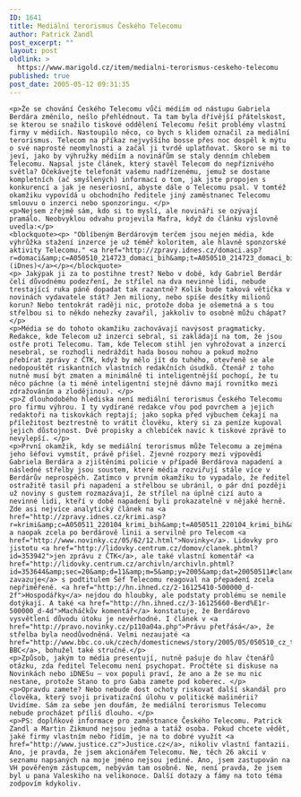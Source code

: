 ```yaml
---
ID: 1641
title: Mediální terorismus Českého Telecomu
author: Patrick Zandl
post_excerpt: ""
layout: post
oldlink: >
  https://www.marigold.cz/item/medialni-terorismus-ceskeho-telecomu
published: true
post_date: 2005-05-12 09:31:35
---
```

	<p>Že se chování Českého Telecomu vůči médiím od nástupu Gabriela Berdára změnilo, nešlo přehlédnout. Ta tam byla dřívější přátelskost, se kterou se snažilo tiskové oddělení Telecomu řešit problémy vlastní firmy v médiích. Nastoupilo něco, co bych s klidem označil za mediální terorismus. Telecom na příkaz nejvyššího bosse přes noc dospěl k mýtu o své naprosté neomylnosti a začal ji tvrdě uplatňovat. Skoro se mi to jeví, jako by výhružky médiím a novinářům se staly denním chlebem Telecomu. Napsal jste článek, který stavěl Telecom do nepříznivého světla? Očekávejte telefonát vašemu nadřízenému, jemuž se dostane kompletních (ač smyšlených) informací o tom, jak jste propojen s konkurencí a jak je neseriosní, abyste dále o Telecomu psal. V tomtéž okamžiku vypovídá u obchodního ředitele jiný zaměstnanec Telecomu smlouvu o inzerci nebo sponzoringu. </p>
	<p>Nejsem zřejmě sám, kdo si to myslí, ale novináři se ozývají pramálo. Neobvyklou odvahu projevila Mafra, když do článku výslovně uvedla:</p>
	<blockquote><p> "Oblíbeným Berdárovým terčem jsou nejen média, kde výhrůžka stažení inzerce je už téměř koloritem, ale hlavně sponzorské aktivity Telecomu." <a href="http://zpravy.idnes.cz/domaci.asp?r=domaci&amp;c=A050510_214723_domaci_bih&amp;t=A050510_214723_domaci_bih&amp;r2=domaci">(iDnes)</a></p></blockquote>
	<p> Jakýpak ji za to postihne trest? Nebo v době, kdy Gabriel Berdár čelí důvodnému podezření, že střílel na dva nevinné lidi, nebude trestající ruka páně dopadat tak razantně? Kolik bude taková větička v novinách vydavatele stát? Jen miliony, nebo spíše desítky milionů korun? Nebo tentokrát raději nic, protože doba je ošemetná a s tou střelbou si to někdo nehezky zavařil, jakkoliv to osobně můžu chápat?</p>
	<p>Média se do tohoto okamžiku zachovávají navýsost pragmaticky. Redakce, kde Telecom už inzerci sebral, si zakládají na tom, že jsou ostře proti Telecomu. Tam, kde Telecom stihl jen vyhrožovat a inzerci nesebral, se rozhodli nedráždit hada bosou nohou a pokud možno přebírat zprávy z ČTK, když by mělo jít do tuhého, otevřeně se ale nedopouštět riskantních vlastních redakčních úsudků. Čtenář z toho nutně musí být zmaten a minimálně ti inteligentnější pochopí, že tu něco páchne (a ti méně inteligentní stejně dávno mají rovnítko mezi zdražováním a zlodějinou). </p>
	<p>Z dlouhodobého hlediska není mediální terorismus Českého Telecomu pro firmu výhrou. I ty vydírané redakce vřou pod povrchem a jejich redaktoři na tiskovkách reptají; jako sopka před výbuchem čekají na příležitost beztrestně to vrátit člověku, který si za peníze kupoval jejich důstojnost. Dvě propisky a chlebíček navíc k tiskové zprávě to nevylepší. </p>
	<p>První okamžik, kdy se mediální terorismus může Telecomu a zejména jeho šéfovi vymstít, právě přišel. Zjevné rozpory mezi výpovědí Gabriela Berdára a zjištěními policie v případě Berdárova napadení a následné střelby jsou soustem, které média rozviřují stále více v Berdárův neprospěch. Zatímco v prvním okamžiku to vypadalo, že ředitel ostražitě tasil při napadení a střelbou se ubránil, o pár dní později už noviny s gustem rozmazávají, že střílel na úplně cizí auto a nevinné lidi, kteří v době napadení byli prokazatelně v nějaké herně. Zde asi nejvíce analytický článek na <a href="http://zpravy.idnes.cz/krimi.asp?r=krimi&amp;c=A050511_220104_krimi_bih&amp;t=A050511_220104_krimi_bih&amp;r2=krimi">iDNES</a> a naopak zcela po berdárově linii a servilně pro Telecom <a href="http://www.novinky.cz/05/62/12.html">Novinky</a>. Lidovky pro jistotu <a href="http://lidovky.centrum.cz/domov/clanek.phtml?id=353942">jen zprávu z ČTK</a>, ale také vlastní komentář <a href="http://lidovky.centrum.cz/archivln/archivln.phtml?id=353644&amp;sec=20&amp;d=11&amp;m=5&amp;y=2005&amp;dat=20050511#clanek">Postavení zavazuje</a> s podtitulem Šéf Telecomu reagoval na přepadení zcela nepřiměřeně. <a href="http://hn.ihned.cz/2-16125410-500000_d-2f">Hospodářky</a> nejdou do hloubky, ale podstaty problému se nemile dotýkají. A také <a href="http://hn.ihned.cz/3-16125660-Berd%E1r-500000_d-4d">Macháčkův komentář</a> konstatuje, že Berdárovo vysvětlení důvodu útoku je nevěrhodné. I článek v <a href="http://pravo.novinky.cz/p110a04a.php">Právu přetřásá</a>, že střelba byla neodůvodněná. Velmi nezaujaté <a href="http://www.bbc.co.uk/czech/domesticnews/story/2005/05/050510_cz_telecom_1630.shtml">je BBC</a>, bohužel také stručné.</p>
	<p>Způsob, jakým to média presentují, nutně pašuje do hlav čtenářů otázku, zda ředitel Telecomu není psychopat. Pročtěte si diskuse na Novinkách nebo iDNESu – vox populi praví, že ano a že se mu nic nestane, protože Stano to pro Gaba zamete pod koberec. </p>
	<p>Opravdu zamete? Nebo nebude dost ochoty riskovat další skandál pro člověka, který svoji privatizační úlohu v politické mašinérii? Uvidíme. Sám za sebe jen doufám, že mediální terorismus Telecomu nebude procházet příliš dlouho. </p>
	<p>PS: doplňkové informace pro zaměstnance Českého Telecomu. Patrick Zandl a Martin Zikmund nejsou jedna a tatáž osoba. Pokud chcete vědět, jaké firmy vlastním nebo řídím, je na to dobré využít <a href="http://www.justice.cz">Justice.cz</a>, nikoliv vlastní fantazii. Ano, je pravda, že jsem akcionářem Telecomu. Ne, těch 26 akcií v seznamu napsaných na moje jméno nejsou jediné. Ano, jsem zastupován na VH pověřeným zástupcem, nebývám tam osobně. Ne, není pravda, že jsem byl u pana Valeskiho na velikonoce. Další dotazy a fámy na toto téma zodpovím kdykoliv.
</p>